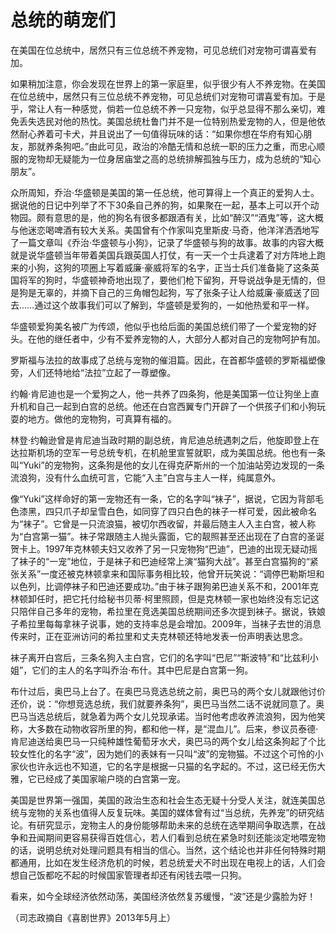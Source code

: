 # 总统的萌宠们

在美国在位总统中，居然只有三位总统不养宠物，可见总统们对宠物可谓喜爱有加。 

如果稍加注意，你会发现在世界上的第一家庭里，似乎很少有人不养宠物。在美国在位总统中，居然只有三位总统不养宠物，可见总统们对宠物可谓喜爱有加。于是乎，常让人有一种感觉，倘若一位总统不养一只宠物，似乎总显得不那么亲切，难免丢失选民对他的热忱。美国总统杜鲁门并不是一位特别热爱宠物的人，但是他依然耐心养着可卡犬，并且说出了一句值得玩味的话：“如果你想在华府有知心朋友，那就养条狗吧。”由此可见，政治的冷酷无情和总统一职的压力之重，而忠心顺服的宠物却无疑能为一位身居庙堂之高的总统排解孤独与压力，成为总统的“知心朋友”。 

众所周知，乔治·华盛顿是美国的第一任总统，他可算得上一个真正的爱狗人士。据说他的日记中列举了不下30条自己养的狗，如果聚在一起，基本上可以开个动物园。颇有意思的是，他的狗名有很多都跟酒有关，比如“醉汉”“酒鬼”等，这大概与他迷恋喝啤酒有较大关系。美国曾有个作家叫克里斯皮·马奇，他洋洋洒洒地写了一篇文章叫《乔治·华盛顿与小狗》，记录了华盛顿与狗的故事。故事的内容大概就是说华盛顿当年带着美国兵跟英国人打仗，有一天一个士兵逮着了对方阵地上跑来的小狗，这狗的项圈上写着威廉·豪威将军的名字，正当士兵们准备毙了这条英国将军的狗时，华盛顿神奇地出现了，要他们枪下留狗，开导说战争是无情的，但是狗是无辜的，并摘下自己的三角帽包起狗，写了张条子让人给威廉·豪威送了回去……通过这个故事我们可以了解到，华盛顿是爱狗的，一如他热爱和平一样。 

华盛顿爱狗美名被广为传颂，他似乎也给后面的美国总统们带了一个爱宠物的好头。在他的继任者中，少有不爱养宠物的人，大部分人都对自己的宠物呵护有加。 

罗斯福与法拉的故事成了总统与宠物的催泪篇。因此，在首都华盛顿的罗斯福塑像旁，人们还特地给“法拉”立起了一尊塑像。 

约翰·肯尼迪也是一个爱狗之人，他一共养了四条狗，他是美国第一位让狗坐上直升机和自己一起到白宫的总统。他还在白宫西翼专门开辟了一个供孩子们和小狗玩耍的地方。做他的宠物狗，可真算有福的。 

林登·约翰逊曾是肯尼迪当政时期的副总统，肯尼迪总统遇刺之后，他旋即登上在达拉斯机场的空军一号总统专机，在机舱里宣誓就职，成为美国总统。他也有一条叫“Yuki”的宠物狗，这条狗是他的女儿在得克萨斯州的一个加油站旁边发现的一条流浪狗，没有什么血统可言，它能“入主”白宫与主人一样，纯属意外。 

像“Yuki”这样命好的第一宠物还有一条，它的名字叫“袜子”，据说，它因为背部毛色漆黑，四只爪子却呈雪白色，如同穿了四只白色的袜子一样可爱，因此被命名为“袜子”。它曾是一只流浪猫，被切尔西收留，并最后随主人入主白宫，被人称为“白宫第一猫”。袜子常跟随主人抛头露面，它的靓照甚至还出现在了白宫的圣诞贺卡上。1997年克林顿夫妇又收养了另一只宠物狗“巴迪”，巴迪的出现无疑动摇了袜子的“一宠”地位，于是袜子和巴迪经常上演“猫狗大战”。甚至白宫猫狗的“紧张关系”一度还被克林顿拿来和国际事务相比较，他曾开玩笑说：“调停巴勒斯坦和以色列，比调停袜子和巴迪还要成功。”由于袜子跟狗弟巴迪关系不和，2001年克林顿卸任时，把它托付给秘书贝蒂·柯里照顾，但是克林顿一家也始终没有忘记这只陪伴自己多年的宠物，希拉里在竞选美国总统期间还多次提到袜子。据说，铁娘子希拉里每每拿袜子说事，她的支持率总是会增加。2009年，当袜子去世的消息传来时，正在亚洲访问的希拉里和丈夫克林顿还特地发表一份声明表达思念。 

袜子离开白宫后，三条名狗入主白宫，它们的名字叫“巴尼”“斯波特”和“比兹利小姐”，它们的主人的名字叫乔治·布什。其中巴尼是白宫第一狗。 

布什过后，奥巴马上台了。在奥巴马竞选总统之前，奥巴马的两个女儿就跟他讨价还价，说：“你想竞选总统，我们就要养条狗”，奥巴马当然二话不说就同意了。奥巴马当选总统后，就急着为两个女儿兑现承诺。当时他考虑收养流浪狗，因为他笑称，大多数在动物收容所里的狗，都和他一样，是“混血儿”。后来，参议员泰德·肯尼迪送给奥巴马一只纯种雄性葡萄牙水犬，奥巴马的两个女儿给这条狗起了个比较女性化的名字“波”，因为她们的表妹有一只叫“波”的宠物猫。不过这个可怜的小家伙也许永远也不知道，它的名字是根据一只猫的名字起的。不过，这已经无伤大雅，它已经成了美国家喻户晓的白宫第一宠。 

美国是世界第一强国，美国的政治生态和社会生态无疑十分受人关注，就连美国总统与宠物的关系也值得人反复玩味。美国的媒体曾有过“当总统，先养宠”的研究结论。有研究显示，宠物主人的身份能够帮助未来的总统在选举期间争取选票，在战争和丑闻期间更容易获得百姓信心，若人们看到总统在紧急时刻还能淡定地喂宠物的话，说明总统对处理问题具有相当的信心。当然，这个结论也并非任何特殊时期都通用，比如在发生经济危机的时候，若总统爱犬不时出现在电视上的话，人们会想自己饭都吃不起的时候国家管理者却还有闲钱去喂一只狗。 

看来，如今全球经济依然动荡，美国经济依然复苏缓慢，“波”还是少露脸为好！ 

（司志政摘自《喜剧世界》2013年5月上）